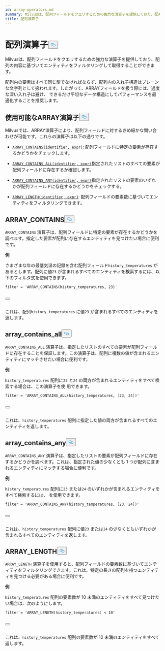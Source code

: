 ```yaml
---
id: array-operators.md
summary: Milvusは、配列フィールドをクエリするための強力な演算子を提供しており、配列の内容に基づいてエンティティをフィルタリングして取得することができます。
title: 配列演算子
---
```

<h1 id="ARRAY-Operators​" class="common-anchor-header">配列演算子<button data-href="#ARRAY-Operators​" class="anchor-icon" translate="no">
      <svg translate="no"
        aria-hidden="true"
        focusable="false"
        height="20"
        version="1.1"
        viewBox="0 0 16 16"
        width="16"
      >
        <path
          fill="#0092E4"
          fill-rule="evenodd"
          d="M4 9h1v1H4c-1.5 0-3-1.69-3-3.5S2.55 3 4 3h4c1.45 0 3 1.69 3 3.5 0 1.41-.91 2.72-2 3.25V8.59c.58-.45 1-1.27 1-2.09C10 5.22 8.98 4 8 4H4c-.98 0-2 1.22-2 2.5S3 9 4 9zm9-3h-1v1h1c1 0 2 1.22 2 2.5S13.98 12 13 12H9c-.98 0-2-1.22-2-2.5 0-.83.42-1.64 1-2.09V6.25c-1.09.53-2 1.84-2 3.25C6 11.31 7.55 13 9 13h4c1.45 0 3-1.69 3-3.5S14.5 6 13 6z"
        ></path>
      </svg>
    </button></h1><p>Milvusは、配列フィールドをクエリするための強力な演算子を提供しており、配列の内容に基づいてエンティティをフィルタリングして取得することができます。</p>
<div class="alert note">
<p>配列内の要素はすべて同じ型でなければならず、配列内の入れ子構造はプレーンな文字列として扱われます。したがって、ARRAYフィールドを扱う際には、過度な深い入れ子は避け、 できるだけ平坦なデータ構造にしてパフォーマンスを最適化することを推奨します。</p>
</div>
<h2 id="Available-ARRAY-Operators​" class="common-anchor-header">使用可能なARRAY演算子<button data-href="#Available-ARRAY-Operators​" class="anchor-icon" translate="no">
      <svg translate="no"
        aria-hidden="true"
        focusable="false"
        height="20"
        version="1.1"
        viewBox="0 0 16 16"
        width="16"
      >
        <path
          fill="#0092E4"
          fill-rule="evenodd"
          d="M4 9h1v1H4c-1.5 0-3-1.69-3-3.5S2.55 3 4 3h4c1.45 0 3 1.69 3 3.5 0 1.41-.91 2.72-2 3.25V8.59c.58-.45 1-1.27 1-2.09C10 5.22 8.98 4 8 4H4c-.98 0-2 1.22-2 2.5S3 9 4 9zm9-3h-1v1h1c1 0 2 1.22 2 2.5S13.98 12 13 12H9c-.98 0-2-1.22-2-2.5 0-.83.42-1.64 1-2.09V6.25c-1.09.53-2 1.84-2 3.25C6 11.31 7.55 13 9 13h4c1.45 0 3-1.69 3-3.5S14.5 6 13 6z"
        ></path>
      </svg>
    </button></h2><p>Milvusでは、ARRAY演算子により、配列フィールドに対するきめ細かな問い合わせが可能です。これらの演算子は以下の通りです。</p>
<ul>
<li><p><a href="#ARRAY_CONTAINS"><code translate="no">ARRAY_CONTAINS(identifier, expr)</code></a>: 配列フィールドに特定の要素が存在するかどうかをチェックします。</p></li>
<li><p><a href="#ARRAY_CONTAINS_ALL"><code translate="no">ARRAY_CONTAINS_ALL(identifier, expr)</code></a>指定されたリストのすべての要素が配列フィールドに存在するか確認します。</p></li>
<li><p><a href="#ARRAY_CONTAINS_ANY"><code translate="no">ARRAY_CONTAINS_ANY(identifier, expr)</code></a>指定されたリストの要素のいずれかが配列フィールドに存在するかどうかをチェックする。</p></li>
<li><p><a href="#ARRAY_LENGTH"><code translate="no">ARRAY_LENGTH(identifier, expr)</code></a>: 配列フィールドの要素数に基づいてエンティティをフィルタリングできます。</p></li>
</ul>
<h2 id="ARRAYCONTAINS​" class="common-anchor-header">ARRAY_CONTAINS<button data-href="#ARRAYCONTAINS​" class="anchor-icon" translate="no">
      <svg translate="no"
        aria-hidden="true"
        focusable="false"
        height="20"
        version="1.1"
        viewBox="0 0 16 16"
        width="16"
      >
        <path
          fill="#0092E4"
          fill-rule="evenodd"
          d="M4 9h1v1H4c-1.5 0-3-1.69-3-3.5S2.55 3 4 3h4c1.45 0 3 1.69 3 3.5 0 1.41-.91 2.72-2 3.25V8.59c.58-.45 1-1.27 1-2.09C10 5.22 8.98 4 8 4H4c-.98 0-2 1.22-2 2.5S3 9 4 9zm9-3h-1v1h1c1 0 2 1.22 2 2.5S13.98 12 13 12H9c-.98 0-2-1.22-2-2.5 0-.83.42-1.64 1-2.09V6.25c-1.09.53-2 1.84-2 3.25C6 11.31 7.55 13 9 13h4c1.45 0 3-1.69 3-3.5S14.5 6 13 6z"
        ></path>
      </svg>
    </button></h2><p><code translate="no">ARRAY_CONTAINS</code> 演算子は、配列フィールドに特定の要素が存在するかどうかを調べます。指定した要素が配列に存在するエンティティを見つけたい場合に便利です。</p>
<p><strong>例</strong></p>
<p>さまざまな年の最低気温の記録を含む配列フィールド<code translate="no">history_temperatures</code> があるとします。配列に値<code translate="no">23</code> が含まれるすべてのエンティティを検索するには、以下のフィルタ式を使用できます。</p>
<pre><code translate="no" class="language-python"><span class="hljs-built_in">filter</span> = <span class="hljs-string">&#x27;ARRAY_CONTAINS(history_temperatures, 23)&#x27;</span>​

<button class="copy-code-btn"></button></code></pre>
<p>これは、配列<code translate="no">history_temperatures</code> に値<code translate="no">23</code> が含まれるすべてのエンティティを返します。</p>
<h2 id="ARRAYCONTAINSALL​" class="common-anchor-header">array_contains_all<button data-href="#ARRAYCONTAINSALL​" class="anchor-icon" translate="no">
      <svg translate="no"
        aria-hidden="true"
        focusable="false"
        height="20"
        version="1.1"
        viewBox="0 0 16 16"
        width="16"
      >
        <path
          fill="#0092E4"
          fill-rule="evenodd"
          d="M4 9h1v1H4c-1.5 0-3-1.69-3-3.5S2.55 3 4 3h4c1.45 0 3 1.69 3 3.5 0 1.41-.91 2.72-2 3.25V8.59c.58-.45 1-1.27 1-2.09C10 5.22 8.98 4 8 4H4c-.98 0-2 1.22-2 2.5S3 9 4 9zm9-3h-1v1h1c1 0 2 1.22 2 2.5S13.98 12 13 12H9c-.98 0-2-1.22-2-2.5 0-.83.42-1.64 1-2.09V6.25c-1.09.53-2 1.84-2 3.25C6 11.31 7.55 13 9 13h4c1.45 0 3-1.69 3-3.5S14.5 6 13 6z"
        ></path>
      </svg>
    </button></h2><p><code translate="no">ARRAY_CONTAINS_ALL</code> 演算子は、指定したリストのすべての要素が配列フィールドに存在することを保証します。この演算子は、配列に複数の値が含まれるエンティティにマッチさせたい場合に便利です。</p>
<p><strong>例</strong></p>
<p><code translate="no">history_temperatures</code> 配列に<code translate="no">23</code> と<code translate="no">24</code> の両方が含まれるエンティティをすべて検索する場合は、この演算子を使 用できます。</p>
<pre><code translate="no" class="language-python"><span class="hljs-built_in">filter</span> = <span class="hljs-string">&#x27;ARRAY_CONTAINS_ALL(history_temperatures, [23, 24])&#x27;</span>​

<button class="copy-code-btn"></button></code></pre>
<p>これは、<code translate="no">history_temperatures</code> 配列に指定した値の両方が含まれるすべてのエンティティを返します。</p>
<h2 id="ARRAYCONTAINSANY​" class="common-anchor-header">array_contains_any<button data-href="#ARRAYCONTAINSANY​" class="anchor-icon" translate="no">
      <svg translate="no"
        aria-hidden="true"
        focusable="false"
        height="20"
        version="1.1"
        viewBox="0 0 16 16"
        width="16"
      >
        <path
          fill="#0092E4"
          fill-rule="evenodd"
          d="M4 9h1v1H4c-1.5 0-3-1.69-3-3.5S2.55 3 4 3h4c1.45 0 3 1.69 3 3.5 0 1.41-.91 2.72-2 3.25V8.59c.58-.45 1-1.27 1-2.09C10 5.22 8.98 4 8 4H4c-.98 0-2 1.22-2 2.5S3 9 4 9zm9-3h-1v1h1c1 0 2 1.22 2 2.5S13.98 12 13 12H9c-.98 0-2-1.22-2-2.5 0-.83.42-1.64 1-2.09V6.25c-1.09.53-2 1.84-2 3.25C6 11.31 7.55 13 9 13h4c1.45 0 3-1.69 3-3.5S14.5 6 13 6z"
        ></path>
      </svg>
    </button></h2><p><code translate="no">ARRAY_CONTAINS_ANY</code> 演算子は、指定したリストの要素が配列フィールドに存在するかどうかを調べます。これは、指定された値の少なくとも 1 つが配列に含まれるエンティティにマッチする場合に便利です。</p>
<p><strong>例</strong></p>
<p><code translate="no">history_temperatures</code> 配列に<code translate="no">23</code> または<code translate="no">24</code> のいずれかが含まれるエンティティをすべて検索するには、 を使用できます。</p>
<pre><code translate="no" class="language-python"><span class="hljs-built_in">filter</span> = <span class="hljs-string">&#x27;ARRAY_CONTAINS_ANY(history_temperatures, [23, 24])&#x27;</span>​

<button class="copy-code-btn"></button></code></pre>
<p>これは、<code translate="no">history_temperatures</code> 配列に値<code translate="no">23</code> または<code translate="no">24</code> の少なくともいずれかが含まれるすべてのエンティティを返します。</p>
<h2 id="ARRAYLENGTH​" class="common-anchor-header">ARRAY_LENGTH<button data-href="#ARRAYLENGTH​" class="anchor-icon" translate="no">
      <svg translate="no"
        aria-hidden="true"
        focusable="false"
        height="20"
        version="1.1"
        viewBox="0 0 16 16"
        width="16"
      >
        <path
          fill="#0092E4"
          fill-rule="evenodd"
          d="M4 9h1v1H4c-1.5 0-3-1.69-3-3.5S2.55 3 4 3h4c1.45 0 3 1.69 3 3.5 0 1.41-.91 2.72-2 3.25V8.59c.58-.45 1-1.27 1-2.09C10 5.22 8.98 4 8 4H4c-.98 0-2 1.22-2 2.5S3 9 4 9zm9-3h-1v1h1c1 0 2 1.22 2 2.5S13.98 12 13 12H9c-.98 0-2-1.22-2-2.5 0-.83.42-1.64 1-2.09V6.25c-1.09.53-2 1.84-2 3.25C6 11.31 7.55 13 9 13h4c1.45 0 3-1.69 3-3.5S14.5 6 13 6z"
        ></path>
      </svg>
    </button></h2><p><code translate="no">ARRAY_LENGTH</code> 演算子を使用すると、配列フィールドの要素数に基づいてエンティティをフィルタリングできます。これは、特定の長さの配列を持つエンティティを見つける必要がある場合に便利です。</p>
<p><strong>例</strong></p>
<p><code translate="no">history_temperatures</code> 配列の要素数が 10 未満のエンティティをすべて見つけたい場合は、次のようにします。</p>
<pre><code translate="no" class="language-python"><span class="hljs-built_in">filter</span> = <span class="hljs-string">&#x27;ARRAY_LENGTH(history_temperatures) &lt; 10&#x27;</span>​

<button class="copy-code-btn"></button></code></pre>
<p>これは、<code translate="no">history_temperatures</code> 配列の要素数が 10 未満のエンティティをすべて返します。</p>
